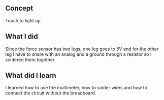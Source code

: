 ## Concept

Touch to light up 

## What I did 

Since the force sensor has two legs, one leg goes to 5V and for the other leg I have to share with an analog and a ground through a resistor so I soldered them together. 

## What did I learn 

I learned how to use the multimeter, how to solder wires and how to connect the circuit without the breadboard. 
